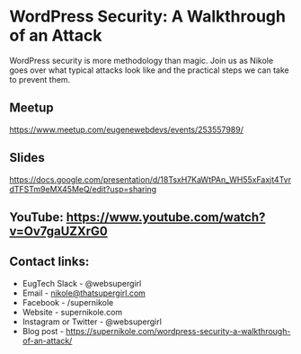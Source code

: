 # WordPress Security: A Walkthrough of an Attack

WordPress security is more methodology than magic. Join us as Nikole goes over what typical attacks look like and the practical steps we can take to prevent them.

## Meetup
https://www.meetup.com/eugenewebdevs/events/253557989/

## Slides
https://docs.google.com/presentation/d/18TsxH7KaWtPAn_WH55xFaxjt4TvrdTFSTm9eMX45MeQ/edit?usp=sharing

## YouTube: https://www.youtube.com/watch?v=Ov7gaUZXrG0

## Contact links:
* EugTech Slack - @websupergirl
* Email - nikole@thatsupergirl.com
* Facebook - /supernikole
* Website - supernikole.com
* Instagram or Twitter - @websupergirl
* Blog post - https://supernikole.com/wordpress-security-a-walkthrough-of-an-attack/
